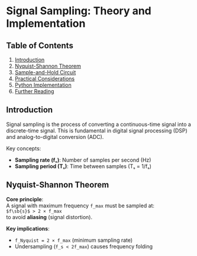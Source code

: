 # Signal Sampling: Theory and Implementation

## Table of Contents
1. [Introduction](#introduction)
2. [Nyquist-Shannon Theorem](#nyquist-shannon-theorem)
3. [Sample-and-Hold Circuit](#sample-and-hold-circuit)
4. [Practical Considerations](#practical-considerations)
5. [Python Implementation](#python-implementation)
6. [Further Reading](#further-reading)

## Introduction
Signal sampling is the process of converting a continuous-time signal into a discrete-time signal. This is fundamental in digital signal processing (DSP) and analog-to-digital conversion (ADC).

Key concepts:
- **Sampling rate (fₛ)**: Number of samples per second (Hz)
- **Sampling period (Tₛ)**: Time between samples (Tₛ = 1/fₛ)

## Nyquist-Shannon Theorem
**Core principle**:  
A signal with maximum frequency `f_max` must be sampled at:  
`$f\sb{s}$ > 2 × f_max`  
to avoid **aliasing** (signal distortion).

**Key implications**:
- `f_Nyquist = 2 × f_max` (minimum sampling rate)
- Undersampling (`f_s < 2f_max`) causes frequency folding
